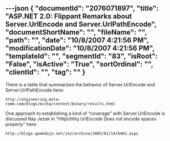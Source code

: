 ---json
{
  "documentId": "2076071897",
  "title": "ASP.NET 2.0: Flippant Remarks about Server.UrlEncode and Server.UrlPathEncode",
  "documentShortName": "",
  "fileName": "",
  "path": "",
  "date": "10/8/2007 4:21:56 PM",
  "modificationDate": "10/8/2007 4:21:56 PM",
  "templateId": "",
  "segmentId": "83",
  "isRoot": "False",
  "isActive": "True",
  "sortOrdinal": "",
  "clientId": "",
  "tag": ""
}
---

There is a table that summarizes the behavior of Server.UrlEncode and Server.UrlPathEncode here:

    http://engineering.meta-comm.com/blogs/misha/content/binary/results.html

One approach to establishing a kind of “coverage” with Server.UrlEncode is discussed Ray Jezek in “HttpUtility.UrlEncode Does not encode spaces properly” here:

    http://blogs.geekdojo.net/jez/archive/2005/01/14/6462.aspx
